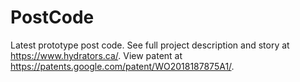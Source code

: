 # PostCode
Latest prototype post code.
See full project description and story at https://www.hydrators.ca/.
View patent at https://patents.google.com/patent/WO2018187875A1/.
